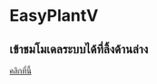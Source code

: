 # EasyPlantV

## เข้าชมโมเดลระบบได้ที่ลิ้งด้านล่าง
[คลิกที่นี้]([https://www.example.com](https://wokwi.com/projects/385159857817988097)https://wokwi.com/projects/385159857817988097)
